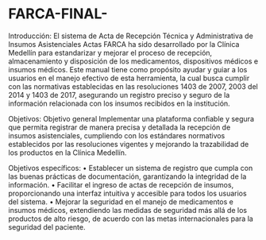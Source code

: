 # FARCA-FINAL-
Introducción:
El sistema de Acta de Recepción Técnica y Administrativa de Insumos Asistenciales Actas FARCA ha sido desarrollado por la Clínica Medellín para estandarizar y mejorar el proceso de recepción, almacenamiento y disposición de los medicamentos, dispositivos médicos e insumos médicos. Este manual tiene como propósito ayudar y guiar a los usuarios en el manejo efectivo de esta herramienta, la cual busca cumplir con las normativas establecidas en las resoluciones 1403 de 2007, 2003 del 2014 y 1403 de 2017, asegurando un registro preciso y seguro de la información relacionada con los insumos recibidos en la institución.

Objetivos:
Objetivo general
Implementar una plataforma confiable y segura que permita registrar de manera precisa y detallada la recepción de insumos asistenciales, cumpliendo con los estándares normativos establecidos por las resoluciones vigentes y mejorando la trazabilidad de los productos en la Clínica Medellín.

Objetivos específicos:
•	Establecer un sistema de registro que cumpla con las buenas prácticas de documentación, garantizando la integridad de la información.
•	Facilitar el ingreso de actas de recepción de insumos, proporcionando una interfaz intuitiva y accesible para todos los usuarios del sistema.
•	Mejorar la seguridad en el manejo de medicamentos e insumos médicos, extendiendo las medidas de seguridad más allá de los productos de alto riesgo, de acuerdo con las metas internacionales para la seguridad del paciente.
